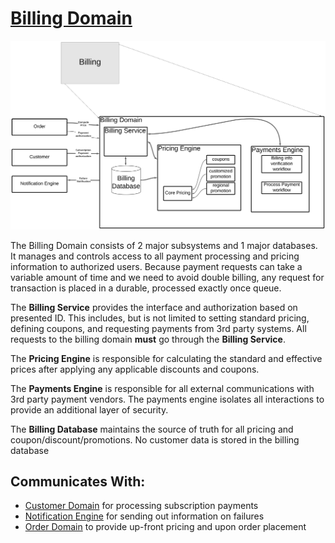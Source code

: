 # [Billing Domain](../../../README.md)

![Billing Domain](../images/billing_domain.svg)

The Billing Domain consists of 2 major subsystems and 1 major databases. It manages and controls access to all payment processing and pricing information to authorized users. Because payment requests can take a variable amount of time and we need to avoid double billing, any request for transaction is placed in a durable, processed exactly once queue.

The **Billing Service** provides the interface and authorization based on presented ID. This includes, but is not limited to setting standard pricing, defining coupons, and requesting payments from 3rd party systems. All requests to the billing domain **must** go through the **Billing Service**.

The **Pricing Engine** is responsible for calculating the standard and effective prices after applying any applicable discounts and coupons.

The **Payments Engine** is responsible for all external communications with 3rd party payment vendors. The payments engine isolates all interactions to provide an additional layer of security.

The **Billing Database** maintains the source of truth for all pricing and coupon/discount/promotions. No customer data is stored in the billing database

## Communicates With:
* [Customer Domain](/doc/arc/components/customer_domain.md) for processing subscription payments
* [Notification Engine](/doc/arc/components/notification_engine.md) for sending out information on failures
* [Order Domain](/doc/arc/components/order_domain.md) to provide up-front pricing and upon order placement

